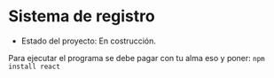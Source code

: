 <h1>Sistema de registro</h1>

- Estado del proyecto: En costrucción.

Para ejecutar el programa se debe pagar con tu alma eso y poner: 
```npm install react```
